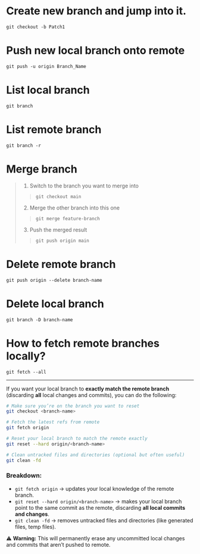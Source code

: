 # Create new branch and jump into it.
`git checkout -b Patch1`
# Push new local branch onto remote
`git push -u origin Branch_Name`
# List local branch
`git branch`
# List remote branch
`git branch -r`
# Merge branch
> 1. Switch to the branch you want to merge into
>> `git checkout main`
> 2. Merge the other branch into this one
>> `git merge feature-branch`
> 3. Push the merged result
>> `git push origin main`
# Delete remote branch
`git push origin --delete branch-name`
# Delete local branch
`git branch -D branch-name`

# How to fetch remote branches locally?
`git fetch --all`

---
If you want your local branch to **exactly match the remote branch** (discarding **all** local changes and commits), you can do the following:

```bash
# Make sure you’re on the branch you want to reset
git checkout <branch-name>

# Fetch the latest refs from remote
git fetch origin

# Reset your local branch to match the remote exactly
git reset --hard origin/<branch-name>

# Clean untracked files and directories (optional but often useful)
git clean -fd
```

### Breakdown:

* `git fetch origin` → updates your local knowledge of the remote branch.
* `git reset --hard origin/<branch-name>` → makes your local branch point to the same commit as the remote, discarding **all local commits and changes**.
* `git clean -fd` → removes untracked files and directories (like generated files, temp files).

⚠️ **Warning:** This will permanently erase any uncommitted local changes and commits that aren’t pushed to remote.
